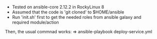 * Tested on ansible-core 2.12.2 in RockyLinux 8
* Assumed that the code is 'git cloned' to $HOME/ansible
* Run 'init.sh' first to get the needed roles from ansible galaxy and required module/action

Then, the usual commnad works:
   => ansible-playbook deploy-service.yml
